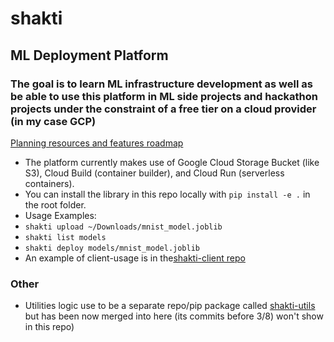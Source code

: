 # shakti
## ML Deployment Platform
### The goal is to learn ML infrastructure development as well as be able to use this platform in ML side projects and hackathon projects under the constraint of a free tier on a cloud provider (in my case GCP)

[Planning resources and features roadmap](https://docs.google.com/document/d/1jN7PwvJvloXU3pV7AS4srayAnrhhSK6Zs2NMTsFPe8E/edit?usp=sharing)

- The platform currently makes use of Google Cloud Storage Bucket (like S3), Cloud Build (container builder), and Cloud Run (serverless containers).
- You can install the library in this repo locally with ```pip install -e .``` in the root folder.
- Usage Examples:
 - ```shakti upload ~/Downloads/mnist_model.joblib```
 - ```shakti list models```
 - ```shakti deploy models/mnist_model.joblib```
 - An example of client-usage is in the[shakti-client repo](https://github.com/Dhanush123/shakti-client)
 
### Other
- Utilities logic use to be a separate repo/pip package called [shakti-utils](https://github.com/Dhanush123/shakti-utils) but has been now merged into here (its commits before 3/8) won't show in this repo)
